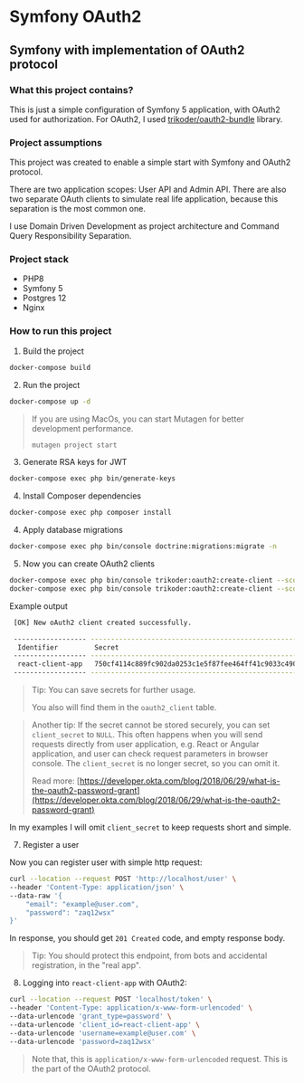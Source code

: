 Symfony OAuth2
==============
Symfony with implementation of OAuth2 protocol
-------------------------------------------------------------

### What this project contains?
This is just a simple configuration of Symfony 5 application, with OAuth2 used for authorization. For OAuth2, I used [trikoder/oauth2-bundle](https://github.com/trikoder/oauth2-bundle) library.

### Project assumptions
This project was created to enable a simple start with Symfony and OAuth2 protocol.

There are two application scopes: User API and Admin API. 
There are also two separate OAuth clients to simulate real life application, because this separation is the most common one.

I use Domain Driven Development as project architecture and Command Query Responsibility Separation. 

### Project stack

* PHP8
* Symfony 5
* Postgres 12
* Nginx

### How to run this project

1. Build the project
```bash
docker-compose build
```

2. Run the project
```bash
docker-compose up -d
```
>If you are using MacOs, you can start Mutagen for better development performance.
> ```bash
> mutagen project start
> ```

3. Generate RSA keys for JWT
```bash
docker-compose exec php bin/generate-keys
```

4. Install Composer dependencies
```bash
docker-compose exec php composer install
```

4. Apply database migrations
```bash
docker-compose exec php bin/console doctrine:migrations:migrate -n
```

5. Now you can create OAuth2 clients
```bash
docker-compose exec php bin/console trikoder:oauth2:create-client --scope client-api --grant-type password react-client-app
docker-compose exec php bin/console trikoder:oauth2:create-client --scope admin-api --grant-type password react-admin-app
```                                          
Example output
```bash                                                                             
 [OK] New oAuth2 client created successfully.                                         

 ------------------ ---------------------------------------------------------------------------------------------------------------------------------- 
  Identifier         Secret                                                                                                                            
 ------------------ ---------------------------------------------------------------------------------------------------------------------------------- 
  react-client-app   750cf4114c889fc902da0253c1e5f87fee464ff41c9033c4904e598a7746f0b2dd3981fb62b2b2b6f7571e515c95e09a065e091ef922488eb4729571b1c3a1d8  
 ------------------ ----------------------------------------------------------------------------------------------------------------------------------
 ```
> Tip: You can save secrets for further usage.
> 
> You also will find them in the `oauth2_client` table.
 
> Another tip: If the secret cannot be stored securely, you can set `client_secret` to `NULL`. This often happens when you will send requests directly from user application, e.g. React or Angular application, and user can check request parameters in browser console. The `client_secret` is no longer secret, so you can omit it.
> 
> Read more: [https://developer.okta.com/blog/2018/06/29/what-is-the-oauth2-password-grant](https://developer.okta.com/blog/2018/06/29/what-is-the-oauth2-password-grant)

In my examples I will omit `client_secret` to keep requests short and simple.

7. Register a user

Now you can register user with simple http request:
```bash
curl --location --request POST 'http://localhost/user' \
--header 'Content-Type: application/json' \
--data-raw '{
    "email": "example@user.com",
    "password": "zaq12wsx"
}'
```

In response, you should get `201 Created` code, and empty response body.

> Tip: You should protect this endpoint, from bots and accidental registration, in the "real app".

8. Logging into `react-client-app` with OAuth2:

```bash
curl --location --request POST 'localhost/token' \
--header 'Content-Type: application/x-www-form-urlencoded' \
--data-urlencode 'grant_type=password' \
--data-urlencode 'client_id=react-client-app' \
--data-urlencode 'username=example@user.com' \
--data-urlencode 'password=zaq12wsx'
```

> Note that, this is `application/x-www-form-urlencoded` request. This is the part of the OAuth2 protocol.
